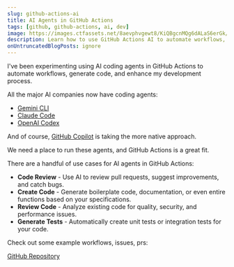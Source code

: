 ```yaml
---
slug: github-actions-ai
title: AI Agents in GitHub Actions
tags: [github, github-actions, ai, dev]
image: https://images.ctfassets.net/8aevphvgewt8/KiQBgcnMQg6dALaS6erGk/f8d49c0cc5a461b903e52d08c3c3b8f6/actions-hero.webp
description: Learn how to use GitHub Actions AI to automate workflows, generate code, and enhance your development process with AI-powered tools.
onUntruncatedBlogPosts: ignore
---
```


I've been experimenting using AI coding agents in GitHub Actions to automate workflows, generate code, and enhance my development process.

<!--truncate-->

All the major AI companies now have coding agents:

* [Gemini CLI](https://blog.google/technology/developers/introducing-gemini-cli-open-source-ai-agent/)
* [Claude Code](https://www.anthropic.com/claude-code)
* [OpenAI Codex](https://openai.com/codex/)

And of course, [GitHub Copilot](https://github.blog/news-insights/product-news/github-copilot-meet-the-new-coding-agent/) is taking the more native approach.

We need a place to run these agents, and GitHub Actions is a great fit.

There are a handful of use cases for AI agents in GitHub Actions:
* **Code Review** - Use AI to review pull requests, suggest improvements, and catch bugs.
* **Create Code** - Generate boilerplate code, documentation, or even entire functions based on your specifications.
* **Review Code** - Analyze existing code for quality, security, and performance issues.
* **Generate Tests** - Automatically create unit tests or integration tests for your code.

Check out some example workflows, issues, prs:

[GitHub Repository](https://github.com/austenstone/github-actions-ai)

